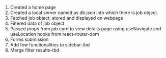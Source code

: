 1. Created a home page
2. Created a local server named as db.json into which there is job object
3. Fetched job object, stored and displayed on webpage
4. Filtered data of job object 
5. Passed props from job card to view details page using useNavigate and useLocation hooks from react-router-dom
6. Forms submission
7. Add few functionalities to sidebar-tbd
8. Merge filter results-tbd